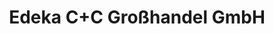 ---
title: "Edeka C+C Großhandel GmbH"
url: /weimar/edeka-c-c-grosshandel-gmbh/
shop: Supermarkt
---